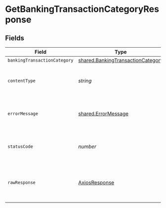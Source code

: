 # GetBankingTransactionCategoryResponse


## Fields

| Field                                                                                         | Type                                                                                          | Required                                                                                      | Description                                                                                   |
| --------------------------------------------------------------------------------------------- | --------------------------------------------------------------------------------------------- | --------------------------------------------------------------------------------------------- | --------------------------------------------------------------------------------------------- |
| `bankingTransactionCategory`                                                                  | [shared.BankingTransactionCategory](../../../sdk/models/shared/bankingtransactioncategory.md) | :heavy_minus_sign:                                                                            | Success                                                                                       |
| `contentType`                                                                                 | *string*                                                                                      | :heavy_check_mark:                                                                            | HTTP response content type for this operation                                                 |
| `errorMessage`                                                                                | [shared.ErrorMessage](../../../sdk/models/shared/errormessage.md)                             | :heavy_minus_sign:                                                                            | Your API request was not properly authorized.                                                 |
| `statusCode`                                                                                  | *number*                                                                                      | :heavy_check_mark:                                                                            | HTTP response status code for this operation                                                  |
| `rawResponse`                                                                                 | [AxiosResponse](https://axios-http.com/docs/res_schema)                                       | :heavy_check_mark:                                                                            | Raw HTTP response; suitable for custom response parsing                                       |